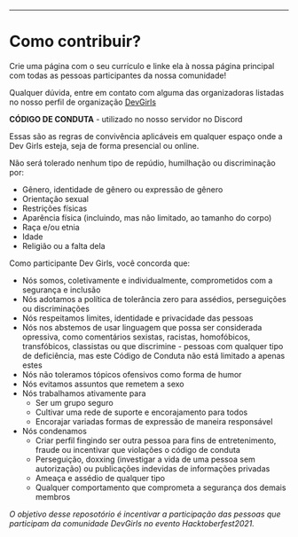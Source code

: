
---
<h1>Como contribuir?</h1>

Crie uma página com o seu currículo e linke ela à nossa página principal com todas as pessoas participantes da nossa comunidade!

Qualquer dúvida, entre em contato com alguma das organizadoras listadas no nosso perfil de organização [DevGirls](https://github.com/devgirlsbr)



**CÓDIGO DE CONDUTA** - utilizado no nosso servidor no Discord

Essas são as regras de convivência aplicáveis em qualquer espaço onde a Dev Girls esteja, seja de forma presencial ou online.

Não será tolerado nenhum tipo de repúdio, humilhação ou discriminação por:

- Gênero, identidade de gênero ou expressão de gênero
- Orientação sexual
- Restrições físicas
- Aparência física (incluindo, mas não limitado, ao tamanho do corpo)
- Raça e/ou etnia
- Idade
- Religião ou a falta dela

Como participante Dev Girls, você concorda que:

- Nós somos, coletivamente e individualmente, comprometidos com a segurança e inclusão
- Nós adotamos a política de tolerância zero para assédios, perseguições ou discriminações
- Nós respeitamos limites, identidade e privacidade das pessoas
- Nós nos abstemos de usar linguagem que possa ser considerada opressiva, como comentários sexistas, racistas, homofóbicos, transfóbicos, classistas ou que discrimine - pessoas com qualquer tipo de deficiência, mas este Código de Conduta não está limitado a apenas estes
- Nós não toleramos tópicos ofensivos como forma de humor
- Nós evitamos assuntos que remetem a sexo
- Nós trabalhamos ativamente para
    - Ser um grupo seguro
    - Cultivar uma rede de suporte e encorajamento para todos
    - Encorajar variadas formas de expressão de maneira responsável
- Nós condenamos
    - Criar perfil fingindo ser outra pessoa para fins de entretenimento, fraude ou incentivar que violações o código de conduta
    - Perseguição, doxxing (investigar a vida de uma pessoa sem autorização) ou publicações indevidas de informações privadas
    - Ameaça e assédio de qualquer tipo
    - Qualquer comportamento que comprometa a segurança dos demais membros


*O objetivo desse reposotório é incentivar a participação das pessoas que participam da comunidade DevGirls no evento Hacktoberfest2021.*